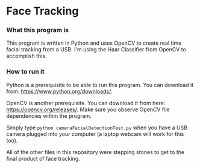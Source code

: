 # Face Tracking

### What this program is

This program is written in Python and uses OpenCV to create real time facial tracking from a USB. I'm using the Haar Classifier from OpenCV to accomplish this.



### How to run it

Python is a prerequisite to be able to run this program. You can download it from: https://www.python.org/downloads/.

OpenCV is another prerequisite. You can download it from here: https://opencv.org/releases/. Make sure you observe OpenCV file dependencies within the program.

Simply type `python cameraFacialDetectionTest.py` when you have a USB camera plugged into your computer (a laptop webcam will work for this too).

All of the other files in this repository were stepping stones to get to the final product of face tracking.
